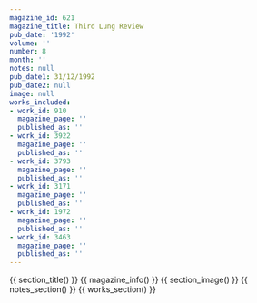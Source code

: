 ```yaml
---
magazine_id: 621
magazine_title: Third Lung Review
pub_date: '1992'
volume: ''
number: 8
month: ''
notes: null
pub_date1: 31/12/1992
pub_date2: null
image: null
works_included:
- work_id: 910
  magazine_page: ''
  published_as: ''
- work_id: 3922
  magazine_page: ''
  published_as: ''
- work_id: 3793
  magazine_page: ''
  published_as: ''
- work_id: 3171
  magazine_page: ''
  published_as: ''
- work_id: 1972
  magazine_page: ''
  published_as: ''
- work_id: 3463
  magazine_page: ''
  published_as: ''
---
```


{{ section_title() }}
{{ magazine_info() }}
{{ section_image() }}
{{ notes_section() }}
{{ works_section() }}
